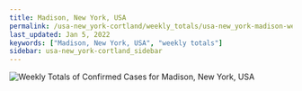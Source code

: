 ```yaml
---
title: Madison, New York, USA
permalink: /usa-new_york-cortland/weekly_totals/usa-new_york-madison-weekly_totals.html
last_updated: Jan 5, 2022
keywords: ["Madison, New York, USA", "weekly totals"]
sidebar: usa-new_york-cortland_sidebar
---
```


![Weekly Totals of Confirmed Cases for Madison, New York, USA](/covid_tracker/images/graphs/usa-new_york-madison-weekly_totals_graph.png)
